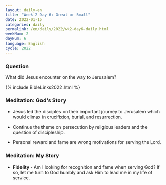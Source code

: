 ```yaml
---
layout: daily-en
title: "Week 2 Day 6: Great or Small"
date: 2022-01-15
categories: daily
permalink: /en/daily/2022/wk2-day6-daily.html
weekNum: 2
dayNum: 6
language: English
cycle: 2022
---
```

### Question     
What did Jesus encounter on the way to Jerusalem? 

{% include BibleLinks2022.html %} 

### Meditation: God's Story   
+ Jesus led the disciples on their important journey to Jerusalem which would climax in crucifixion, burial, and resurrection. 

+ Continue the theme on persecution by religious leaders and the question of discipleship. 

+ Personal reward and fame are wrong motivations for serving the Lord. 

### Meditation: My Story   
+ **Fidelity** - Am I looking for recognition and fame when serving God? If so, let me turn to God humbly and ask Him to lead me in my life of service. 
